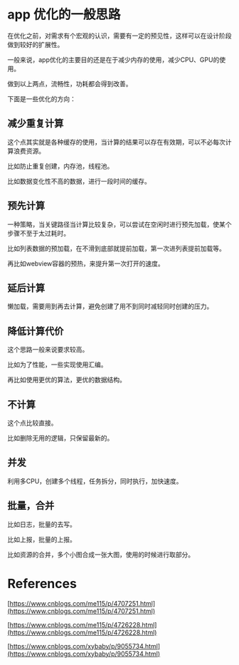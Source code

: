 # app 优化的一般思路

在优化之前，对需求有个宏观的认识，需要有一定的预见性，这样可以在设计阶段做到较好的扩展性。

一般来说，app优化的主要目的还是在于减少内存的使用，减少CPU、GPU的使用。

做到以上两点，流畅性，功耗都会得到改善。

下面是一些优化的方向：

## 减少重复计算

这个点其实就是各种缓存的使用，当计算的结果可以存在有效期，可以不必每次计算浪费资源。

比如防止重复创建，内存池，线程池。

比如数据变化性不高的数据，进行一段时间的缓存。

## 预先计算

一种策略，当关键路径当计算比较复杂，可以尝试在空闲时进行预先加载，使某个步骤不至于太过耗时。

比如列表数据的预加载，在不滑到底部就提前加载，第一次进列表提前加载等。

再比如webview容器的预热，来提升第一次打开的速度。

## 延后计算

懒加载，需要用到再去计算，避免创建了用不到同时减轻同时创建的压力。

## 降低计算代价

这个思路一般来说要求较高。

比如为了性能，一些实现使用汇编。

再比如使用更优的算法，更优的数据结构。

## 不计算

这个点比较直接。

比如删除无用的逻辑，只保留最新的。

## 并发

利用多CPU，创建多个线程，任务拆分，同时执行，加快速度。

## 批量，合并

比如日志，批量的去写。

比如上报，批量的上报。

比如资源的合并，多个小图合成一张大图，使用的时候进行取部分。

# References

[https://www.cnblogs.com/me115/p/4707251.html](https://www.cnblogs.com/me115/p/4707251.html)

[https://www.cnblogs.com/me115/p/4726228.html](https://www.cnblogs.com/me115/p/4726228.html)

[https://www.cnblogs.com/xybaby/p/9055734.html](https://www.cnblogs.com/xybaby/p/9055734.html)
